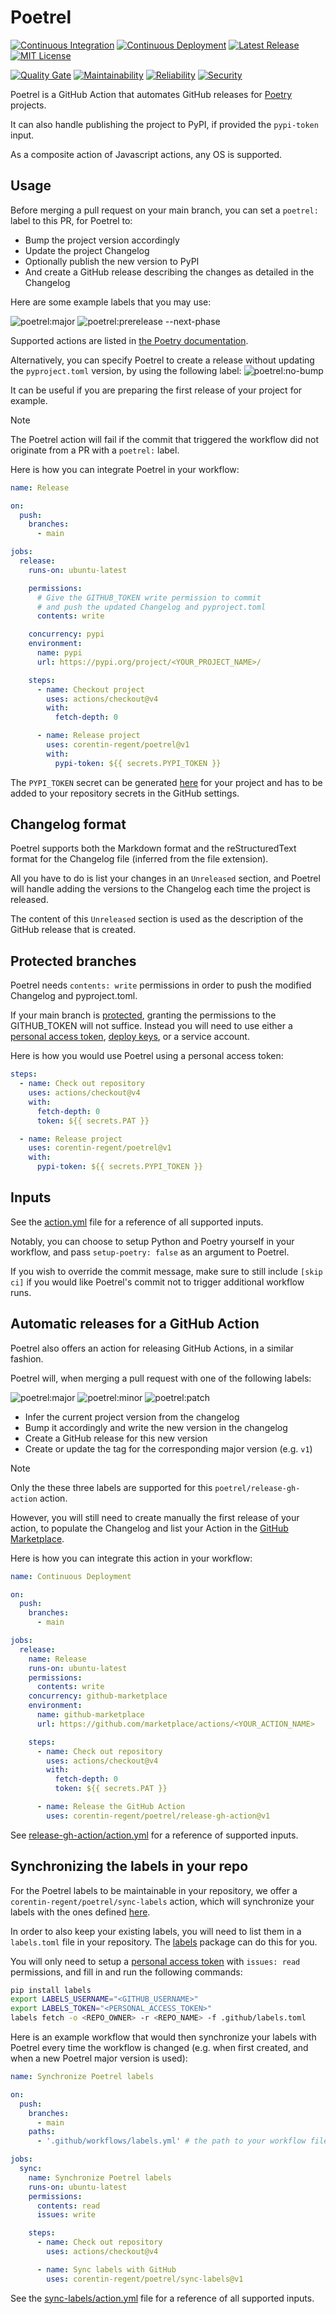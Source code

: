 # Poetrel

[![Continuous Integration](https://github.com/corentin-regent/poetrel/actions/workflows/ci.yml/badge.svg)](https://github.com/corentin-regent/poetrel/actions/workflows/ci.yml)
[![Continuous Deployment](https://github.com/corentin-regent/poetrel/actions/workflows/cd.yml/badge.svg)](https://github.com/corentin-regent/poetrel/actions/workflows/cd.yml)
[![Latest Release](https://img.shields.io/github/v/release/corentin-regent/poetrel?logo=github&sort=semver)](https://github.com/corentin-regent/poetrel/releases)
[![MIT License](https://img.shields.io/pypi/l/rate-control?logo=unlicense)](https://github.com/corentin-regent/poetrel/blob/main/LICENSE)

[![Quality Gate](https://sonarcloud.io/api/project_badges/measure?project=corentin-regent_poetrel&metric=alert_status)](https://sonarcloud.io/summary/overall?id=corentin-regent_poetrel)
[![Maintainability](https://sonarcloud.io/api/project_badges/measure?project=corentin-regent_poetrel&metric=sqale_rating)](https://sonarcloud.io/summary/overall?id=corentin-regent_poetrel)
[![Reliability](https://sonarcloud.io/api/project_badges/measure?project=corentin-regent_poetrel&metric=reliability_rating)](https://sonarcloud.io/summary/overall?id=corentin-regent_poetrel)
[![Security](https://sonarcloud.io/api/project_badges/measure?project=corentin-regent_poetrel&metric=security_rating)](https://sonarcloud.io/summary/overall?id=corentin-regent_poetrel)

Poetrel is a GitHub Action that automates GitHub releases for [Poetry](https://python-poetry.org/)
projects.

It can also handle publishing the project to PyPI, if provided the `pypi-token` input.

As a composite action of Javascript actions, any OS is supported.

## Usage

Before merging a pull request on your main branch, you can set a `poetrel:` label to this PR, for
Poetrel to:

- Bump the project version accordingly
- Update the project Changelog
- Optionally publish the new version to PyPI
- And create a GitHub release describing the changes as detailed in the Changelog

Here are some example labels that you may use:

![poetrel:major](https://img.shields.io/badge/poetrel:major-ff0000)
![poetrel:prerelease --next-phase](https://img.shields.io/badge/poetrel:prerelease_----next--phase-007f00)

Supported actions are listed in
[the Poetry documentation](https://python-poetry.org/docs/cli/#version).

Alternatively, you can specify Poetrel to create a release without updating the `pyproject.toml`
version, by using the following label:
![poetrel:no-bump](https://img.shields.io/badge/poetrel:no--bump-0000ff)

It can be useful if you are preparing the first release of your project for example.

> [!NOTE]  
> The Poetrel action will fail if the commit that triggered the workflow did not originate from a PR
> with a `poetrel:` label.

Here is how you can integrate Poetrel in your workflow:

```yaml
name: Release

on:
  push:
    branches:
      - main

jobs:
  release:
    runs-on: ubuntu-latest

    permissions:
      # Give the GITHUB_TOKEN write permission to commit
      # and push the updated Changelog and pyproject.toml
      contents: write

    concurrency: pypi
    environment:
      name: pypi
      url: https://pypi.org/project/<YOUR_PROJECT_NAME>/

    steps:
      - name: Checkout project
        uses: actions/checkout@v4
        with:
          fetch-depth: 0

      - name: Release project
        uses: corentin-regent/poetrel@v1
        with:
          pypi-token: ${{ secrets.PYPI_TOKEN }}
```

The `PYPI_TOKEN` secret can be generated [here](https://pypi.org/manage/account/#api-tokens) for
your project and has to be added to your repository secrets in the GitHub settings.

## Changelog format

Poetrel supports both the Markdown format and the reStructuredText format for the Changelog file
(inferred from the file extension).

All you have to do is list your changes in an `Unreleased` section, and Poetrel will handle adding
the versions to the Changelog each time the project is released.

The content of this `Unreleased` section is used as the description of the GitHub release that is
created.

## Protected branches

Poetrel needs `contents: write` permissions in order to push the modified Changelog and
pyproject.toml.

If your main branch is
[protected](https://docs.github.com/repositories/configuring-branches-and-merges-in-your-repository/managing-protected-branches/about-protected-branches),
granting the permissions to the GITHUB_TOKEN will not suffice. Instead you will need to use either a
[personal access token](https://docs.github.com/authentication/keeping-your-account-and-data-secure/managing-your-personal-access-tokens),
[deploy keys](https://docs.github.com/en/authentication/connecting-to-github-with-ssh/managing-deploy-keys#deploy-keys),
or a service account.

Here is how you would use Poetrel using a personal access token:

```yaml
steps:
  - name: Check out repository
    uses: actions/checkout@v4
    with:
      fetch-depth: 0
      token: ${{ secrets.PAT }}

  - name: Release project
    uses: corentin-regent/poetrel@v1
    with:
      pypi-token: ${{ secrets.PYPI_TOKEN }}
```

## Inputs

See the [action.yml](/action.yml) file for a reference of all supported inputs.

Notably, you can choose to setup Python and Poetry yourself in your workflow, and pass
`setup-poetry: false` as an argument to Poetrel.

If you wish to override the commit message, make sure to still include `[skip ci]` if you would like
Poetrel's commit not to trigger additional workflow runs.

## Automatic releases for a GitHub Action

Poetrel also offers an action for releasing GitHub Actions, in a similar fashion.

Poetrel will, when merging a pull request with one of the following labels:

![poetrel:major](https://img.shields.io/badge/poetrel:major-ff0000)
![poetrel:minor](https://img.shields.io/badge/poetrel:minor-ff7f00)
![poetrel:patch](https://img.shields.io/badge/poetrel:patch-ffff00)

- Infer the current project version from the changelog
- Bump it accordingly and write the new version in the changelog
- Create a GitHub release for this new version
- Create or update the tag for the corresponding major version (e.g. `v1`)

> [!NOTE]  
> Only the these three labels are supported for this `poetrel/release-gh-action` action.

However, you will still need to create manually the first release of your action, to populate the
Changelog and list your Action in the
[GitHub Marketplace](https://github.com/marketplace?type=actions).

Here is how you can integrate this action in your workflow:

```yaml
name: Continuous Deployment

on:
  push:
    branches:
      - main

jobs:
  release:
    name: Release
    runs-on: ubuntu-latest
    permissions:
      contents: write
    concurrency: github-marketplace
    environment:
      name: github-marketplace
      url: https://github.com/marketplace/actions/<YOUR_ACTION_NAME>

    steps:
      - name: Check out repository
        uses: actions/checkout@v4
        with:
          fetch-depth: 0
          token: ${{ secrets.PAT }}

      - name: Release the GitHub Action
        uses: corentin-regent/poetrel/release-gh-action@v1
```

See [release-gh-action/action.yml](/release-gh-action/action.yml) for a reference of supported
inputs.

## Synchronizing the labels in your repo

For the Poetrel labels to be maintainable in your repository, we offer a
`corentin-regent/poetrel/sync-labels` action, which will synchronize your labels with the ones
defined [here](/sync-labels/labels.toml).

In order to also keep your existing labels, you will need to list them in a `labels.toml` file in
your repository. The [labels](https://github.com/hackebrot/labels) package can do this for you.

You will only need to setup a
[personal access token](https://docs.github.com/authentication/keeping-your-account-and-data-secure/managing-your-personal-access-tokens)
with `issues: read` permissions, and fill in and run the following commands:

```bash
pip install labels
export LABELS_USERNAME="<GITHUB_USERNAME>"
export LABELS_TOKEN="<PERSONAL_ACCESS_TOKEN>"
labels fetch -o <REPO_OWNER> -r <REPO_NAME> -f .github/labels.toml
```

Here is an example workflow that would then synchronize your labels with Poetrel every time the
workflow is changed (e.g. when first created, and when a new Poetrel major version is used):

```yaml
name: Synchronize Poetrel labels

on:
  push:
    branches:
      - main
    paths:
      - '.github/workflows/labels.yml' # the path to your workflow file (can be different)

jobs:
  sync:
    name: Synchronize Poetrel labels
    runs-on: ubuntu-latest
    permissions:
      contents: read
      issues: write

    steps:
      - name: Check out repository
        uses: actions/checkout@v4

      - name: Sync labels with GitHub
        uses: corentin-regent/poetrel/sync-labels@v1
```

See the [sync-labels/action.yml](/sync-labels/action.yml) file for a reference of all supported
inputs.
